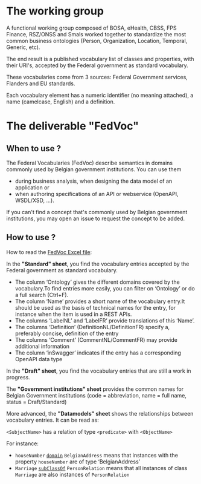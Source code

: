 # The working group
A functional working group composed of BOSA, eHealth, CBSS, FPS Finance, RSZ/ONSS and Smals worked together to standardize the most common business ontologies (Person, Organization, Location, Temporal, Generic, etc). 

The end result is a published vocabulary list of classes and properties, with their URI's, accepted by the Federal government as standard vocabulary. 

These vocabularies come from 3 sources: Federal Government services, Flanders and EU standards. 

Each vocabulary element has a numeric identifier (no meaning attached), a name (camelcase, English) and a definition.

# The deliverable "FedVoc"

## When to use ?
The Federal Vocabularies (FedVoc) describe semantics in domains commonly used by Belgian government institutions. You can use them 
- during business analysis, when designing the data model of an application or 
- when authoring specifications of an API or webservice (OpenAPI, WSDL/XSD, ...).

If you can't find a concept that's commonly used by Belgian government institutions, you may open an issue to request the concept to be added.

## How to use ?
How to read the [FedVoc Excel file](https://github.com/belgif/fedvoc/raw/master/FederalServicePlatform-Vocabularies.xlsx):

In the **"Standard" sheet**, you find the vocabulary entries accepted by the Federal government as standard vocabulary. 
-	The column ‘Ontology’ gives the different domains covered by the vocabulary.To find entries more easily, you can filter on ‘Ontology’ or do a full search (Ctrl+F).
- The column ‘Name’ provides a short name of the vocabulary entry.It should be used as the basis of technical names for the entry, for instance when the item is used in a REST APIs. 
-	The columns ‘LabelNL’ and ‘LabelFR’ provide translations of this ‘Name’.
-	The columns ‘Definition’ (DefinitionNL/DefinitionFR) specify a, preferably concise, definition of the entry 
-	The columns ‘Comment’ (CommentNL/CommentFR) may provide additional information
-	The column ‘inSwagger’ indicates if the entry has a corresponding OpenAPI data type

In the **"Draft" sheet**, you find the vocabulary entries that are still a work in progress.

The **"Government institutions" sheet** provides the common names for Belgian Government institutions (code = abbreviation, name = full name, status = Draft/Standard)

More advanced, the **"Datamodels" sheet** shows the relationships between vocabulary entries. It can be read as:

`<SubjectName>` has a relation of type `<predicate>` with `<ObjectName>`

For instance:
* `houseNumber` [`domain`](https://www.w3.org/TR/rdf-schema/#ch_domain) `BelgianAddress` means that instances with the property `houseNumber` are of type ‘BelgianAddress’
* `Marriage` [`subClassOf`](https://www.w3.org/TR/rdf-schema/#ch_subclassof) `PersonRelation` means that all instances of class `Marriage` are also instances of `PersonRelation`
